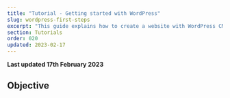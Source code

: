 ```yaml
---
title: "Tutorial - Getting started with WordPress"
slug: wordpress-first-steps
excerpt: "This guide explains how to create a website with WordPress CMS"
section: Tutorials
order: 020
updated: 2023-02-17
---
```


**Last updated 17th February 2023**
  
## Objective